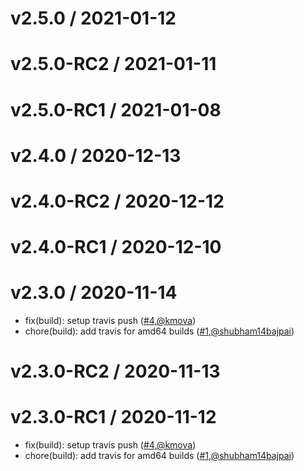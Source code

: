 v2.5.0 / 2021-01-12
========================


v2.5.0-RC2 / 2021-01-11
========================


v2.5.0-RC1 / 2021-01-08
========================


v2.4.0 / 2020-12-13
========================


v2.4.0-RC2 / 2020-12-12
========================


v2.4.0-RC1 / 2020-12-10
========================


v2.3.0 / 2020-11-14
========================
* fix(build): setup travis push  ([#4](https://github.com/openebs/m-exporter/pull/4),[@kmova](https://github.com/kmova))
* chore(build): add travis for amd64 builds  ([#1](https://github.com/openebs/m-exporter/pull/1),[@shubham14bajpai](https://github.com/shubham14bajpai))


v2.3.0-RC2 / 2020-11-13
========================


v2.3.0-RC1 / 2020-11-12
========================
* fix(build): setup travis push  ([#4](https://github.com/openebs/m-exporter/pull/4),[@kmova](https://github.com/kmova))
* chore(build): add travis for amd64 builds  ([#1](https://github.com/openebs/m-exporter/pull/1),[@shubham14bajpai](https://github.com/shubham14bajpai))
